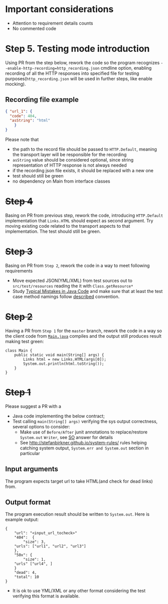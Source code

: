 # Important considerations
* Attention to requirement details counts
* No commented code

# Step 5. Testing mode introduction

Using PR from the step below, rework the code so the program recognizes 
`--enable-http-recording=http_recording.json` cmdline option, enabling recording of all the HTTP responses into specified 
file for testing purposes(`http_recording.json` will be used in further steps, like enable mocking).

## Recording file example

```json
{ "url_1": {
  "code": 404,
  "asString": "html"
    }
}
```

Please note that 
* the path to the record file should be passed to `HTTP.Default`, meaning the transport layer will be responsible for the recording
* `asString` value should be considered optional, since string representation of HTTP response is not 
always needed
* if the recording json file exists, it should be replaced with a new one
* test should still be green
* no dependency on Main from interface classes


# ~~Step 4~~

Basing on PR from previous step, rework the code, introducing `HTTP.Default` implementation 
that `Links.HTML` should expect as second argument. 
Try moving existing code related to the transport aspects to that implementation. The test should still be green.

# ~~Step 3~~
Basing on PR from `Step 2`, rework the code in a way to meet following requirements
* Move expected JSON(YML/XML) from test sources out to `src/test/resources` reading the it with `Class.getResource*`
* Study [Typical Mistakes in Java Code](https://www.yegor256.com/2014/04/27/typical-mistakes-in-java-code.html) and make sure that at least the test case method namings follow [described](https://www.yegor256.com/2014/04/27/typical-mistakes-in-java-code.html#test-method-names) convention.


# ~~Step 2~~
Having a PR from `Step 1` for the `master` branch, rework the code in a way so the client code from [`Main.java`](https://github.com/ekondrashev/java-dead-links/blob/step2/src/main/java/Main.java) compiles and the output still produces result making test green:
```
class Main {
    public static void main(String[] args) {
        Links html = new Links.HTML(args[0]);
        System.out.println(html.toString());
    }
}
```

# ~~Step 1~~
Please suggest a PR with a
* Java code implementing the below contract;
* Test calling `main(String[] args)` verifying the sys output correctness, several options to consider:
  * Make use of `Before/After` junit annotations to replace/restore `System.out` `Writer`, see [SO](https://stackoverflow.com/a/1119559) answer for details
  * See http://stefanbirkner.github.io/system-rules/ rules helping catching system output, `System.err and System.out` section in particular


## Input arguments
The program expects target url to take HTML(and check for dead links) from.

## Output format
The program execution result should be written to `System.out`. Here is example output:

```
{
    "url": "<input_url_tocheck>"
    "404":  {
        "size": 3,
	"urls": ["url1", "url2", "url3"]
    },
    "50x": {
        "size": 1,
	"urls" ["url4", ]
    }
    "dead": 4,
    "total": 10
}
```

* It is ok to use YML/XML or any other format considering the test verifying this format is available.
